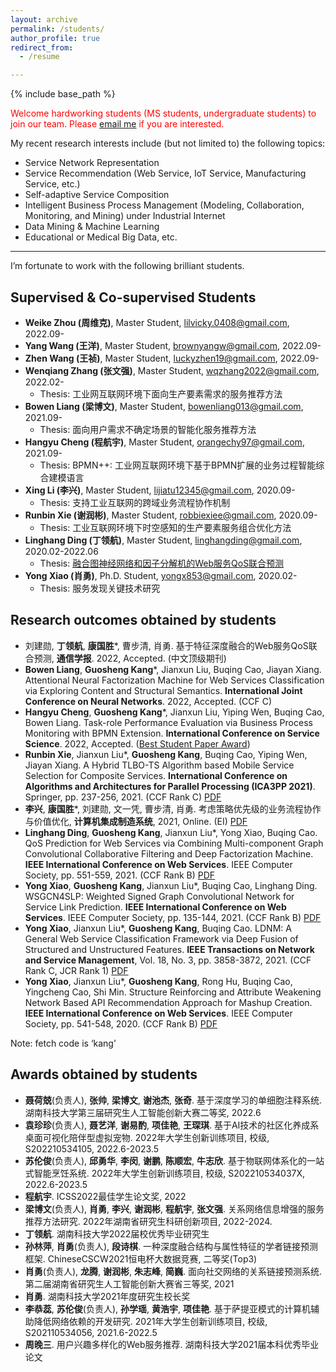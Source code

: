 ```yaml
---
layout: archive
permalink: /students/
author_profile: true
redirect_from:
  - /resume

---
```


{% include base_path %}

<font color='red'>Welcome hardworking students (MS students, undergraduate students) to join our team. Please <a href="mailto:guoshengkang@gmail.com">email me</a> if you are interested.</font>

My recent research interests include (but not limited to)  the following topics:  
- Service Network Representation
- Service Recommendation (Web Service, IoT Service, Manufacturing Service, etc.)
- Self-adaptive Service Composition
- Intelligent Business Process Management (Modeling, Collaboration, Monitoring, and Mining) under Industrial Internet
- Data Mining & Machine Learning
- Educational or Medical Big Data, etc.  

------

I’m fortunate to work with the following brilliant students.  

Supervised & Co-supervised Students
------
- **Weike Zhou (周维克)**, Master Student, <font color='blue'>lilvicky.0408@gmail.com</font>, 2022.09-
- **Yang Wang (王洋)**, Master Student, <font color='blue'>brownyangw@gmail.com</font>, 2022.09-
- **Zhen Wang (王祯)**, Master Student, <font color='blue'>luckyzhen19@gmail.com</font>, 2022.09-
- **Wenqiang Zhang (张文强)**, Master Student, <font color='blue'>wqzhang2022@gmail.com</font>, 2022.02-
  - Thesis: 工业网互联网环境下面向生产要素需求的服务推荐方法
- **Bowen Liang (梁博文)**, Master Student, <font color='blue'>bowenliang013@gmail.com</font>, 2021.09-
  - Thesis: 面向用户需求不确定场景的智能化服务推荐方法
- **Hangyu Cheng (程航宇)**, Master Student, <font color='blue'>orangechy97@gmail.com</font>, 2021.09-
  - Thesis: BPMN++: 工业网互联网环境下基于BPMN扩展的业务过程智能综合建模语言
- **Xing Li (李兴)**, Master Student, <font color='blue'>lijiatu12345@gmail.com</font>, 2020.09-
  - Thesis: 支持工业互联网的跨域业务流程协作机制
- **Runbin Xie (谢润彬)**, Master Student, <font color='blue'>robbiexiee@gmail.com</font>, 2020.09-
  - Thesis: 工业互联网环境下时空感知的生产要素服务组合优化方法
- **Linghang Ding (丁领航)**, Master Student, <font color='blue'>linghangding@gmail.com</font>, 2020.02-2022.06
  - Thesis: [融合图神经网络和因子分解机的Web服务QoS联合预测](https://pan.baidu.com/s/1PRh8HBjLDAsDNQpsBNyiqA?pwd=kang)
- **Yong Xiao (肖勇)**, Ph.D. Student, <font color='blue'>yongx853@gmail.com</font>, 2020.02-
  - Thesis: 服务发现关键技术研究


Research outcomes obtained by students
------
- 刘建勋, **丁领航**, **康国胜***, 曹步清, 肖勇. 基于特征深度融合的Web服务QoS联合预测, **通信学报**. 2022, Accepted. (中文顶级期刊)
- **Bowen Liang**, **Guosheng Kang***, Jianxun Liu, Buqing Cao, Jiayan Xiang. Attentional Neural Factorization Machine for Web Services Classification via Exploring Content and Structural Semantics. **International Joint Conference on Neural Networks**. 2022, Accepted. (CCF C)
- **Hangyu Cheng**, **Guosheng Kang***, Jianxun Liu, Yiping Wen, Buqing Cao, Bowen Liang. Task-role Performance Evaluation via Business Process Monitoring with BPMN Extension. **International Conference on Service Science**. 2022, Accepted. ([Best Student Paper Award](http://guoshengkang.github.io/files/2022_ICSS_Best_Student_Paper.pdf))
- **Runbin Xie**, Jianxun Liu*, **Guosheng Kang**, Buqing Cao, Yiping Wen, Jiayan Xiang. A Hybrid TLBO-TS Algorithm based Mobile Service Selection for Composite Services. **International Conference on Algorithms and Architectures for Parallel Processing (ICA3PP 2021)**. Springer, pp. 237-256, 2021. (CCF Rank C) [PDF](https://pan.baidu.com/s/1WnE64CG2vURvBGQ7nt0opA)
- **李兴**, **康国胜***, 刘建勋, 文一凭, 曹步清, 肖勇. 考虑策略优先级的业务流程协作与价值优化, **计算机集成制造系统**, 2021, Online. (EI) [PDF](https://pan.baidu.com/s/1BVIsAH2ebUM88WivUzEPnQ)
- **Linghang Ding**, **Guosheng Kang**, Jianxun Liu*, Yong Xiao, Buqing Cao. QoS Prediction for Web Services via Combining Multi-component Graph Convolutional Collaborative Filtering and Deep Factorization Machine. **IEEE International Conference on Web Services**. IEEE Computer Society, pp. 551-559, 2021.  (CCF Rank B) [PDF](https://pan.baidu.com/s/187EL4vRPF4dtC6iYXA1gCg)
- **Yong Xiao**, **Guosheng Kang**, Jianxun Liu*, Buqing Cao, Linghang Ding. WSGCN4SLP: Weighted Signed Graph Convolutional Network for Service Link Prediction. **IEEE International Conference on Web Services**. IEEE Computer Society, pp. 135-144, 2021.  (CCF Rank B) [PDF](https://pan.baidu.com/s/1q9sarVJXCjNRbjr5gWbesg)
- **Yong Xiao**, Jianxun Liu*, **Guosheng Kang**, Buqing Cao. LDNM: A General Web Service Classification Framework via Deep Fusion of Structured and Unstructured Features. **IEEE Transactions on Network and Service Management**, Vol. 18, No. 3, pp. 3858-3872, 2021.  (CCF Rank C, JCR Rank 1) [PDF](https://pan.baidu.com/s/13oNQ5SM5u2fPMtnxQ_4HuQ)
- **Yong Xiao**, Jianxun Liu*, **Guosheng Kang**, Rong Hu, Buqing Cao, Yingcheng Cao, Shi Min. Structure Reinforcing and Attribute Weakening Network Based API Recommendation Approach for Mashup Creation. **IEEE International Conference on Web Services**. IEEE Computer Society, pp. 541-548, 2020.  (CCF Rank B) [PDF](https://pan.baidu.com/s/1ajkfKAJg9-G__Y4SkNZQNQ)

Note: fetch code is ‘kang’

Awards obtained by students
------
- **聂荷兢**(负责人), **张帅**, **梁博文**, **谢池杰**, **张奇**. 基于深度学习的单细胞注释系统. 湖南科技大学第三届研究生人工智能创新大赛二等奖, 2022.6
- **袁珍珍**(负责人), **聂艺洋**, **谢易酌**, **项佳艳**, **王琛琪**. 基于AI技术的社区化养成系桌面可视化陪伴型虚拟宠物. 2022年大学生创新训练项目, 校级, S202210534105, 2022.6-2023.5
- **苏伦俊**(负责人), **邱勇华**, **李闵**, **谢鹏**, **陈顺宏**, **牛志欣**. 基于物联网体系化的一站式智能烹饪系统. 2022年大学生创新训练项目, 校级, S202210534037X, 2022.6-2023.5
- **程航宇**. ICSS2022最佳学生论文奖, 2022
- **梁博文**(负责人), **肖勇**, **李兴**, **谢润彬**, **程航宇**, **张文强**. 关系网络信息增强的服务推荐方法研究. 2022年湖南省研究生科研创新项目, 2022-2024.
- **丁领航**. 湖南科技大学2022届校优秀毕业研究生
- **孙林萍**, **肖勇**(负责人), **段诗棋**. 一种深度融合结构与属性特征的学者链接预测框架. ChineseCSCW2021恒电杯大数据竞赛, 二等奖(Top3)
- **肖勇**(负责人), **龙腾**, **谢润彬**, **朱志峰**, **简巍**. 面向社交网络的关系链接预测系统. 第二届湖南省研究生人工智能创新大赛省三等奖, 2021
- **肖勇**. 湖南科技大学2021年度研究生校长奖
- **李恭蕊**, **苏伦俊**(负责人), **孙学瑶**, **黄浩宇**, **项佳艳**. 基于萨提亚模式的计算机辅助降低网络依赖的开发研究. 2021年大学生创新训练项目, 校级, S202110534056, 2021.6-2022.5
- **周晚三**. 用户兴趣多样化的Web服务推荐. 湖南科技大学2021届本科优秀毕业论文
